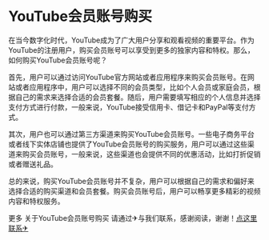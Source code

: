 # YouTube会员账号购买

在当今数字化时代，YouTube成为了广大用户分享和观看视频的重要平台。作为YouTube的注册用户，购买会员账号可以享受到更多的独家内容和特权。那么，如何购买YouTube会员账号呢？

首先，用户可以通过访问YouTube官方网站或者应用程序来购买会员账号。在网站或者应用程序中，用户可以选择不同的会员类型，比如个人会员或家庭会员，根据自己的需求来选择合适的会员套餐。随后，用户需要填写相应的个人信息并选择支付方式进行付款，一般来说，YouTube接受信用卡、借记卡和PayPal等支付方式。

其次，用户也可以通过第三方渠道来购买YouTube会员账号。一些电子商务平台或者线下实体店铺也提供了YouTube会员账号的购买服务，用户可以通过这些渠道来购买会员账号，一般来说，这些渠道也会提供不同的优惠活动，比如打折促销或者赠送礼品。

总的来说，购买YouTube会员账号并不复杂，用户可以根据自己的需求和偏好来选择合适的购买渠道和会员套餐。购买会员账号后，用户可以畅享更多精彩的视频内容和特权服务。

更多 关于YouTube会员账号购买 请通过✈与我们联系，感谢阅读，谢谢！[点这里联系✈](https://k02.cc)